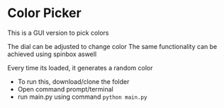 # Color Picker

This is a GUI version to pick colors

The dial can be adjusted to change color
The same functionality can be achieved using spinbox aswell

Every time its loaded, it generates a random color

- To run this, download/clone the folder
- Open command prompt/terminal
- run main.py using command `python main.py`
